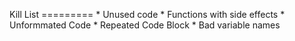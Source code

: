 ﻿Kill List 
﻿=========
﻿*  Unused code 
﻿* Functions with side effects 
﻿* Unformmated Code 
﻿* Repeated Code Block 
﻿* Bad variable names
